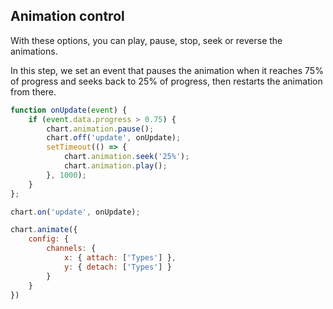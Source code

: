 ## Animation control

With these options, you can play, pause, stop, seek or reverse the animations.

In this step, we set an event that pauses the animation when it reaches 75% of 
progress and seeks back to 25% of progress, then restarts the animation from 
there.

```javascript { "title": "Jumping from 75% to 25% progress during the animation" }
function onUpdate(event) {
	if (event.data.progress > 0.75) {
		chart.animation.pause();
		chart.off('update', onUpdate);
		setTimeout(() => {
			chart.animation.seek('25%');
			chart.animation.play();
		}, 1000);
	}
};

chart.on('update', onUpdate);

chart.animate({
	config: {
		channels: {
			x: { attach: ['Types'] },
			y: { detach: ['Types'] }
		}
	}
})
```